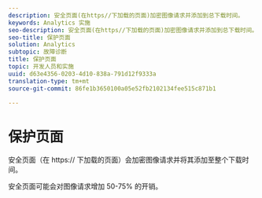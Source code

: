 ```yaml
---
description: 安全页面(在https//下加载的页面)加密图像请求并添加到总下载时间。
keywords: Analytics 实施
seo-description: 安全页面(在https//下加载的页面)加密图像请求并添加到总下载时间。
seo-title: 保护页面
solution: Analytics
subtopic: 故障诊断
title: 保护页面
topic: 开发人员和实施
uuid: d63e4356-0203-4d10-838a-791d12f9333a
translation-type: tm+mt
source-git-commit: 86fe1b3650100a05e52fb2102134fee515c871b1

---
```



# 保护页面

安全页面（在 https:// 下加载的页面）会加密图像请求并将其添加至整个下载时间。

安全页面可能会对图像请求增加 50-75% 的开销。
